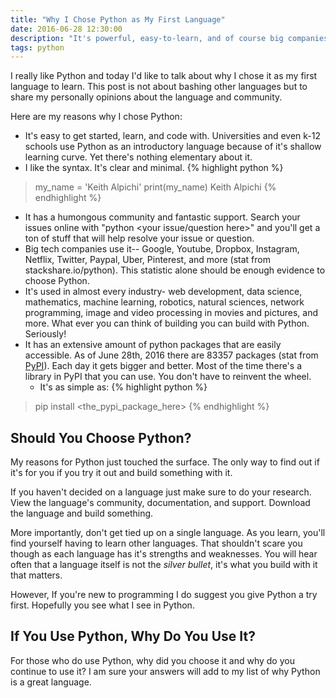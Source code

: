 ```yaml
---
title: "Why I Chose Python as My First Language"
date: 2016-06-28 12:30:00
description: "It's powerful, easy-to-learn, and of course big companies use it too"
tags: python
---
```


I really like Python and today I'd like to talk about why I chose it as my first language to learn. This post is not about bashing other languages but to share my personally opinions about the language and community.

Here are my reasons why I chose Python:

- It's easy to get started, learn, and code with. Universities and even k-12 schools use Python as an introductory language because of it's shallow learning curve. Yet there's nothing elementary about it.
- I like the syntax. It's clear and minimal.
  {% highlight python %}
> my_name = 'Keith Alpichi'
> print(my_name)
> Keith Alpichi
  {% endhighlight %}
- It has a humongous community and fantastic support. Search your issues online with "python <your issue/question here>" and you'll get a ton of stuff that will help resolve your issue or question.
- Big tech companies use it-- Google, Youtube, Dropbox, Instagram, Netflix, Twitter, Paypal, Uber, Pinterest, and more (stat from stackshare.io/python). This statistic alone should be enough evidence to choose Python.
- It's used in almost every industry- web development, data science, mathematics, machine learning, robotics, natural sciences, network programming, image and video processing in movies and pictures, and more. What ever you can think of building you can build with Python. Seriously!
- It has an extensive amount of python packages that are easily accessible. As of June 28th, 2016 there are 83357 packages (stat from [PyPI](https://pypi.python.org/pypi)). Each day it gets bigger and better. Most of the time there's a library in PyPI that you can use. You don't have to reinvent the wheel. 
  - It's as simple as:
  {% highlight python %}
> pip install <the_pypi_package_here> 
  {% endhighlight %}

## Should You Choose Python?

My reasons for Python just touched the surface. The only way to find out if it's for you if you try it out and build something with it.

If you haven't decided on a language just make sure to do your research.
View the language's community, documentation, and support. Download the language and build something.

More importantly, don't get tied up on a single language. As you learn, you'll find yourself having to learn other languages. That shouldn't scare you though as each language has it's strengths and weaknesses. You will hear often that a language itself is not the *silver bullet*, it's what you build with it that matters.

However, If you're new to programming I do suggest you give Python a try first. Hopefully you see what I see in Python. 

## If You Use Python, Why Do You Use It?

For those who do use Python, why did you choose it and why do you continue to use it? I am sure your answers will add to my list of why Python is a great language. 
